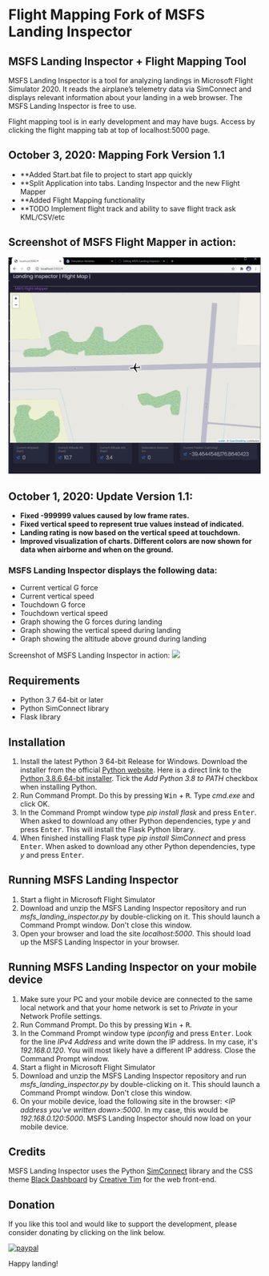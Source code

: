 # Flight Mapping Fork of MSFS Landing Inspector

## MSFS Landing Inspector + Flight Mapping Tool
MSFS Landing Inspector is a tool for analyzing landings in Microsoft Flight Simulator 2020. It reads the airplane’s telemetry data via SimConnect and displays relevant information about your landing in a web browser. The MSFS Landing Inspector is free to use.

Flight mapping tool is in early development and may have bugs. Access by clicking the flight mapping tab at top of localhost:5000 page. 

## October 3, 2020: Mapping Fork Version 1.1
- **Added Start.bat file to project to start app quickly
- **Split Application into tabs. Landing Inspector and the new Flight Mapper
- **Added Flight Mapping functionality
- **TODO Implement flight track and ability to save flight track ask KML/CSV/etc

## Screenshot of MSFS Flight Mapper in action:

![](images/Mapping_Tab.png)

## October 1, 2020: Update Version 1.1:
- **Fixed -999999 values caused by low frame rates.**
- **Fixed vertical speed to represent true values instead of indicated.**
- **Landing rating is now based on the vertical speed at touchdown.**
- **Improved visualization of charts. Different colors are now shown for data when airborne and when on the ground.**

### MSFS Landing Inspector displays the following data:
-	Current vertical G force
-	Current vertical speed
-	Touchdown G force
-	Touchdown vertical speed
-	Graph showing the G forces during landing
-	Graph showing the vertical speed during landing
-	Graph showing the altitude above ground during landing

Screenshot of MSFS Landing Inspector in action:
![](images/MSFS_Landing_Inspector_Screenshot.png)

## Requirements
-	Python 3.7 64-bit or later
-	Python SimConnect library
-	Flask library

## Installation
1. Install the latest Python 3 64-bit Release for Windows. Download the installer from the official [Python website](https://www.python.org/downloads/windows/). Here is a direct link to the [Python 3.8.6 64-bit installer](https://www.python.org/ftp/python/3.8.6/python-3.8.6-amd64.exe). Tick the *Add Python 3.8 to PATH* checkbox when installing Python.
2. Run Command Prompt. Do this by pressing <kbd>Win</kbd> + <kbd>R</kbd>. Type *cmd.exe* and click OK.
3. In the Command Prompt window type *pip install flask* and press <kbd>Enter</kbd>. When asked to download any other Python dependencies, type *y* and press <kbd>Enter</kbd>. This will install the Flask Python library.
4. When finished installing Flask type *pip install SimConnect* and press <kbd>Enter</kbd>. When asked to download any other Python dependencies, type *y* and press <kbd>Enter</kbd>.

## Running MSFS Landing Inspector
1. Start a flight in Microsoft Flight Simulator
2. Download and unzip the MSFS Landing Inspector repository and run *msfs_landing_inspector.py* by double-clicking on it. This should launch a Command Prompt window. Don't close this window.
3. Open your browser and load the site *localhost:5000*. This should load up the MSFS Landing Inspector in your browser.

## Running MSFS Landing Inspector on your mobile device
1. Make sure your PC and your mobile device are connected to the same local network and that your home network is set to *Private* in your Network Profile settings. 
2. Run Command Prompt. Do this by pressing <kbd>Win</kbd> + <kbd>R</kbd>.
3. In the Command Prompt window type *ipconfig* and press <kbd>Enter</kbd>. Look for the line *IPv4 Address* and write down the IP address. In my case, it's *192.168.0.120*. You will most likely have a different IP address. Close the Command Prompt window.
4. Start a flight in Microsoft Flight Simulator
5. Download and unzip the MSFS Landing Inspector repository and run *msfs_landing_inspector.py* by double-clicking on it. This should launch a Command Prompt window. Don't close this window.
6. On your mobile device, load the following site in the browser: *<IP address you've written down>:5000*. In my case, this would be *192.168.0.120:5000*. MSFS Landing Inspector should now load on your mobile device.

## Credits
MSFS Landing Inspector uses the Python [SimConnect](https://pypi.org/project/SimConnect/) library and the CSS theme [Black Dashboard](https://www.creative-tim.com/product/black-dashboard) by [Creative Tim](https://www.creative-tim.com/) for the web front-end.

## Donation
If you like this tool and would like to support the development, please consider donating by clicking on the link below.

[![paypal](https://www.paypalobjects.com/en_US/i/btn/btn_donateCC_LG.gif)](https://www.paypal.com/cgi-bin/webscr?cmd=_s-xclick&hosted_button_id=CXDDYFUSWA2Z4&source=url)


Happy landing!
